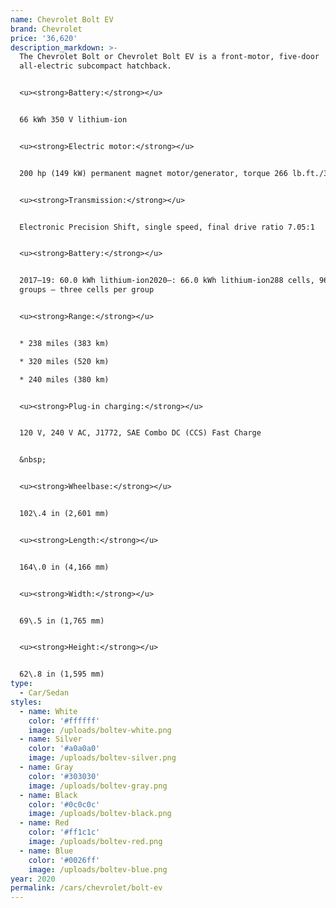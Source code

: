```yaml
---
name: Chevrolet Bolt EV
brand: Chevrolet
price: '36,620'
description_markdown: >-
  The Chevrolet Bolt or Chevrolet Bolt EV is a front-motor, five-door
  all-electric subcompact hatchback.


  <u><strong>Battery:</strong></u>


  66 kWh 350 V lithium-ion


  <u><strong>Electric motor:</strong></u>


  200 hp (149 kW) permanent magnet motor/generator, torque 266 lb.ft./360 Nm


  <u><strong>Transmission:</strong></u>


  Electronic Precision Shift, single speed, final drive ratio 7.05:1


  <u><strong>Battery:</strong></u>


  2017–19: 60.0 kWh lithium-ion2020–: 66.0 kWh lithium-ion288 cells, 96 cell
  groups – three cells per group


  <u><strong>Range:</strong></u>


  * 238 miles (383 km)

  * 320 miles (520 km)

  * 240 miles (380 km)


  <u><strong>Plug-in charging:</strong></u>


  120 V, 240 V AC, J1772, SAE Combo DC (CCS) Fast Charge


  &nbsp;


  <u><strong>Wheelbase:</strong></u>


  102\.4 in (2,601 mm)


  <u><strong>Length:</strong></u>


  164\.0 in (4,166 mm)


  <u><strong>Width:</strong></u>


  69\.5 in (1,765 mm)


  <u><strong>Height:</strong></u>


  62\.8 in (1,595 mm)
type:
  - Car/Sedan
styles:
  - name: White
    color: '#ffffff'
    image: /uploads/boltev-white.png
  - name: Silver
    color: '#a0a0a0'
    image: /uploads/boltev-silver.png
  - name: Gray
    color: '#303030'
    image: /uploads/boltev-gray.png
  - name: Black
    color: '#0c0c0c'
    image: /uploads/boltev-black.png
  - name: Red
    color: '#ff1c1c'
    image: /uploads/boltev-red.png
  - name: Blue
    color: '#0026ff'
    image: /uploads/boltev-blue.png
year: 2020
permalink: /cars/chevrolet/bolt-ev
---
```

